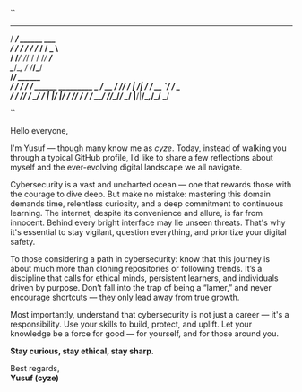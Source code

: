 ``                  

   ______                                     
  / ____/_  ______  ___                       
 / /   / / / /_  / / _ \                      
/ /___/ /_/ / / /_/  __/                      
\____/\__, / /___/\___/                       
   __/____/    ______                         
  / ___/____  / __/ /__      ______ _________ 
  \__ \/ __ \/ /_/ __/ | /| / / __ `/ ___/ _ \
 ___/ / /_/ / __/ /_ | |/ |/ / /_/ / /  /  __/
/____/\____/_/  \__/ |__/|__/\__,_/_/   \___/ 
                                              
                 
``

Hello everyone,

I'm Yusuf — though many know me as *cyze*. Today, instead of walking you through a typical GitHub profile, I’d like to share a few reflections about myself and the ever-evolving digital landscape we all navigate.

Cybersecurity is a vast and uncharted ocean — one that rewards those with the courage to dive deep. But make no mistake: mastering this domain demands time, relentless curiosity, and a deep commitment to continuous learning. The internet, despite its convenience and allure, is far from innocent. Behind every bright interface may lie unseen threats. That's why it's essential to stay vigilant, question everything, and prioritize your digital safety.

To those considering a path in cybersecurity: know that this journey is about much more than cloning repositories or following trends. It’s a discipline that calls for ethical minds, persistent learners, and individuals driven by purpose. Don’t fall into the trap of being a “lamer,” and never encourage shortcuts — they only lead away from true growth.

Most importantly, understand that cybersecurity is not just a career — it's a responsibility. Use your skills to build, protect, and uplift. Let your knowledge be a force for good — for yourself, and for those around you.

**Stay curious, stay ethical, stay sharp.**

Best regards,  
**Yusuf (cyze)**
